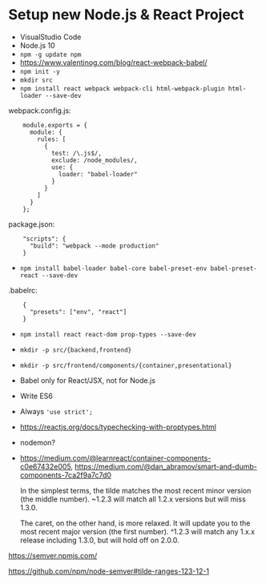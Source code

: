 # Setup new Node.js & React Project

- VisualStudio Code
- Node.js 10
- `npm -g update npm`
- https://www.valentinog.com/blog/react-webpack-babel/
- `npm init -y`
- `mkdir src`
- `npm install react webpack webpack-cli html-webpack-plugin html-loader --save-dev`

webpack.config.js:
```
    module.exports = {
      module: {
        rules: [
          {
            test: /\.js$/,
            exclude: /node_modules/,
            use: {
              loader: "babel-loader"
            }
          }
        ]
      }
    };
```

package.json:
```
    "scripts": {
      "build": "webpack --mode production"
    }
```

- `npm install babel-loader babel-core babel-preset-env babel-preset-react --save-dev`

.babelrc:
```
    {
      "presets": ["env", "react"]
    }
```

- `npm install react react-dom prop-types --save-dev`

- `mkdir -p src/{backend,frontend}`
- `mkdir -p src/frontend/components/{container,presentational}`

- Babel only for React/JSX, not for Node.js
- Write ES6
- Always `'use strict';`
- https://reactjs.org/docs/typechecking-with-proptypes.html
- nodemon?
- https://medium.com/@learnreact/container-components-c0e67432e005, https://medium.com/@dan_abramov/smart-and-dumb-components-7ca2f9a7c7d0



    In the simplest terms, the tilde matches the most recent minor version (the middle number). ~1.2.3 will match all 1.2.x versions but will miss 1.3.0.

    The caret, on the other hand, is more relaxed. It will update you to the most recent major version (the first number). ^1.2.3 will match any 1.x.x release including 1.3.0, but will hold off on 2.0.0.

https://semver.npmjs.com/
  
https://github.com/npm/node-semver#tilde-ranges-123-12-1

